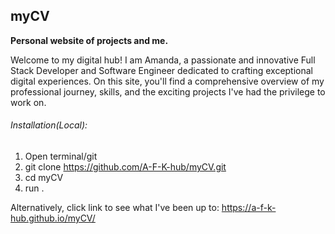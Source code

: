 ## myCV

**Personal website of projects and me.**

Welcome to my digital hub! I am Amanda, a passionate and innovative Full Stack Developer and Software Engineer dedicated to crafting exceptional digital experiences. On this site, you'll find a comprehensive overview of my professional journey, skills, and the exciting projects I've had the privilege to work on.

###### Installation(Local):
1. Open terminal/git
2. git clone https://github.com/A-F-K-hub/myCV.git
3. cd myCV
4. run .

Alternatively, click link to see what I've been up to: https://a-f-k-hub.github.io/myCV/
